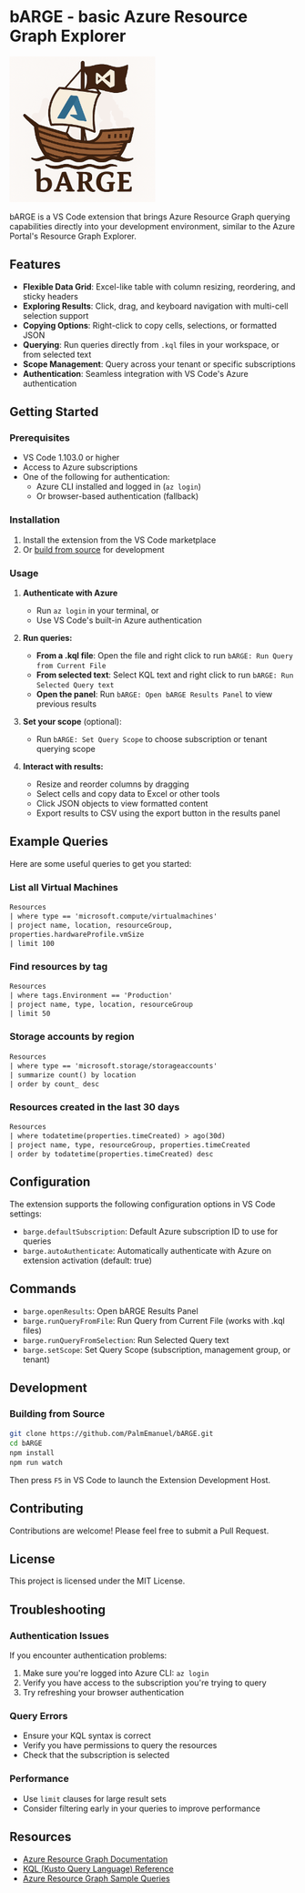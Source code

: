 # bARGE - basic Azure Resource Graph Explorer

<img src="./media/bARGE.png" width="256">

bARGE is a VS Code extension that brings Azure Resource Graph querying capabilities directly into your development environment, similar to the Azure Portal's Resource Graph Explorer.

## Features

- **Flexible Data Grid**: Excel-like table with column resizing, reordering, and sticky headers
- **Exploring Results**: Click, drag, and keyboard navigation with multi-cell selection support
- **Copying Options**: Right-click to copy cells, selections, or formatted JSON
- **Querying**: Run queries directly from `.kql` files in your workspace, or from selected text
- **Scope Management**: Query across your tenant or specific subscriptions
- **Authentication**: Seamless integration with VS Code's Azure authentication

## Getting Started

### Prerequisites

- VS Code 1.103.0 or higher
- Access to Azure subscriptions
- One of the following for authentication:
  - Azure CLI installed and logged in (`az login`)
  - Or browser-based authentication (fallback)

### Installation

1. Install the extension from the VS Code marketplace
2. Or [build from source](#building-from-source) for development

### Usage

1. **Authenticate with Azure**
   - Run `az login` in your terminal, or
   - Use VS Code's built-in Azure authentication

2. **Run queries:**
   - **From a .kql file**: Open the file and right click to run `bARGE: Run Query from Current File`
   - **From selected text**: Select KQL text and right click to run `bARGE: Run Selected Query text`  
   - **Open the panel**: Run `bARGE: Open bARGE Results Panel` to view previous results

3. **Set your scope** (optional):
   - Run `bARGE: Set Query Scope` to choose subscription or tenant querying scope

4. **Interact with results:**
   - Resize and reorder columns by dragging
   - Select cells and copy data to Excel or other tools
   - Click JSON objects to view formatted content
   - Export results to CSV using the export button in the results panel

## Example Queries

Here are some useful queries to get you started:

### List all Virtual Machines

```kql
Resources
| where type == 'microsoft.compute/virtualmachines'
| project name, location, resourceGroup, properties.hardwareProfile.vmSize
| limit 100
```

### Find resources by tag

```kql
Resources
| where tags.Environment == 'Production'
| project name, type, location, resourceGroup
| limit 50
```

### Storage accounts by region

```kql
Resources
| where type == 'microsoft.storage/storageaccounts'
| summarize count() by location
| order by count_ desc
```

### Resources created in the last 30 days

```kql
Resources
| where todatetime(properties.timeCreated) > ago(30d)
| project name, type, resourceGroup, properties.timeCreated
| order by todatetime(properties.timeCreated) desc
```

## Configuration

The extension supports the following configuration options in VS Code settings:

- `barge.defaultSubscription`: Default Azure subscription ID to use for queries
- `barge.autoAuthenticate`: Automatically authenticate with Azure on extension activation (default: true)

## Commands

- `barge.openResults`: Open bARGE Results Panel
- `barge.runQueryFromFile`: Run Query from Current File (works with .kql files)
- `barge.runQueryFromSelection`: Run Selected Query text
- `barge.setScope`: Set Query Scope (subscription, management group, or tenant)

## Development

### Building from Source

```bash
git clone https://github.com/PalmEmanuel/bARGE.git
cd bARGE
npm install
npm run watch
```

Then press `F5` in VS Code to launch the Extension Development Host.

## Contributing

Contributions are welcome! Please feel free to submit a Pull Request.

## License

This project is licensed under the MIT License.

## Troubleshooting

### Authentication Issues

If you encounter authentication problems:

1. Make sure you're logged into Azure CLI: `az login`
2. Verify you have access to the subscription you're trying to query
3. Try refreshing your browser authentication

### Query Errors

- Ensure your KQL syntax is correct
- Verify you have permissions to query the resources
- Check that the subscription is selected

### Performance

- Use `limit` clauses for large result sets
- Consider filtering early in your queries to improve performance

## Resources

- [Azure Resource Graph Documentation](https://docs.microsoft.com/en-us/azure/governance/resource-graph/)
- [KQL (Kusto Query Language) Reference](https://docs.microsoft.com/en-us/azure/data-explorer/kusto/query/)
- [Azure Resource Graph Sample Queries](https://docs.microsoft.com/en-us/azure/governance/resource-graph/samples/starter)
